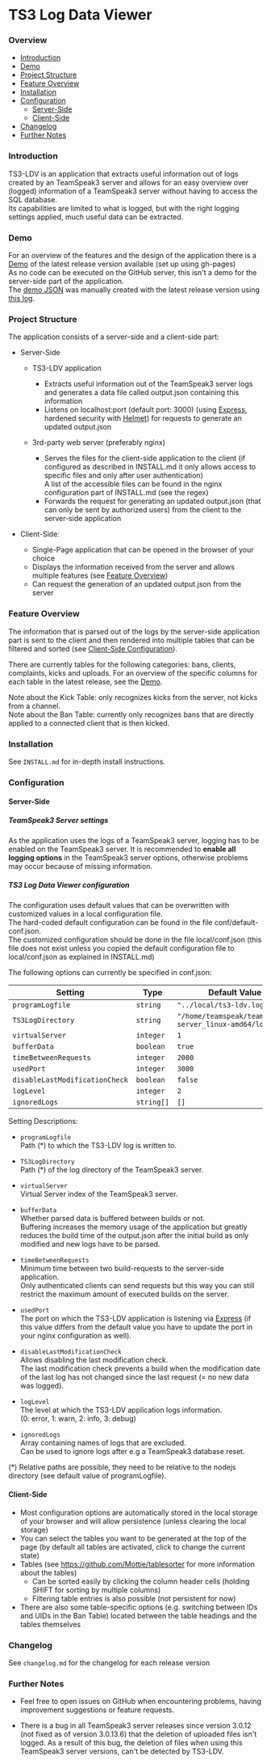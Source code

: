 # TS3 Log Data Viewer

### Overview
 - <a href="#introduction">Introduction</a>
 - <a href="#demo">Demo</a>
 - <a href="#project_structure">Project Structure</a>
 - <a href="#feature_overview">Feature Overview</a>
 - <a href="#installation">Installation</a>
 - <a href="#configuration">Configuration</a>
   - <a href="#configuration_server">Server-Side</a>
   - <a href="#configuration_client">Client-Side</a>
 - <a href="#changelog">Changelog</a>
 - <a href="#further_notes">Further Notes</a>


### <a name="introduction">Introduction</a>
TS3-LDV is an application that extracts useful information out of logs created by an TeamSpeak3 server and allows for an easy overview over (logged) information of a TeamSpeak3 server without having to access the SQL database.
<br>
Its capabilities are limited to what is logged, but with the right logging settings applied, much useful data can be extracted.


### <a name="demo">Demo</a>
For an overview of the features and the design of the application there is a [Demo](https://drumsticks1.github.io/TS3-LogDataViewer/) of the latest release version available (set up using gh-pages)
<br>
As no code can be executed on the GitHub server, this isn't a demo for the server-side part of the application.
<br>
The [demo JSON](https://drumsticks1.github.io/TS3-LogDataViewer/output.json) was manually created with the latest release version using [this log](https://drumsticks1.github.io/TS3-LogDataViewer/logs/ts3server_2016-03-11__15_00_44.563532_1.log).


### <a name="project_structure">Project Structure</a>
The application consists of a server-side and a client-side part:

- Server-Side
  - TS3-LDV application
    - Extracts useful information out of the TeamSpeak3 server logs and generates a data file called output.json containing this information
    - Listens on localhost:port (default port: 3000) (using [Express](https://expressjs.com/), hardened security with [Helmet](https://helmetjs.github.io/)) for requests to generate an updated output.json

  - 3rd-party web server (preferably nginx)
    - Serves the files for the client-side application to the client (if configured as described in INSTALL.md it only allows access to specific files and only after user authentication)<br>
    A list of the accessible files can be found in the nginx configuration part of INSTALL.md (see the regex)
    - Forwards the request for generating an updated output.json (that can only be sent by authorized users) from the client to the server-side application

- Client-Side:
  - Single-Page application that can be opened in the browser of your choice
  - Displays the information received from the server and allows multiple features (see <a href="#feature_overview">Feature Overview</a>)
  - Can request the generation of an updated output.json from the server


### <a name="feature_overview">Feature Overview</a>
The information that is parsed out of the logs by the server-side application part is sent to the client and then rendered into multiple tables that can be filtered and sorted (see <a href="#configuration_client">Client-Side Configuration</a>).

There are currently tables for the following categories: bans, clients, complaints, kicks and uploads.
For an overview of the specific columns for each table in the latest release, see the <a href="#demo">Demo</a>.

Note about the Kick Table: only recognizes kicks from the server, not kicks from a channel.
<br>
Note about the Ban Table: currently only recognizes bans that are directly applied to a connected client that is then kicked.


### <a name="installation">Installation</a>
See <code>INSTALL.md</code> for in-depth install instructions.


### <a name="configuration">Configuration</a>
#### <a name="configuration_server">Server-Side</a>
##### TeamSpeak3 Server settings
As the application uses the logs of a TeamSpeak3 server, logging has to be enabled on the TeamSpeak3 server.
It is recommended to **enable all logging options** in the TeamSpeak3 server options, otherwise problems may occur because of missing information.

##### TS3 Log Data Viewer configuration
The configuration uses default values that can be overwritten with customized values in a local configuration file.
<br>
The hard-coded default configuration can be found in the file conf/default-conf.json.
<br>
The customized configuration should be done in the file local/conf.json (this file does not exist unless you copied the default configuration file to local/conf.json as explained in INSTALL.md)

The following options can currently be specified in conf.json:

| Setting                                   | Type                  | Default Value                                                      |
|-------------------------------------------|-----------------------|--------------------------------------------------------------------|
| <code>programLogfile</code>               | <code>string</code>   | <code>"../local/ts3-ldv.log"</code>                                |
| <code>TS3LogDirectory</code>              | <code>string</code>   | <code>"/home/teamspeak/teamspeak3-server_linux-amd64/logs/"</code> |
| <code>virtualServer</code>                | <code>integer</code>  | <code>1</code>                                                     |
| <code>bufferData</code>                   | <code>boolean</code>  | <code>true</code>                                                  |
| <code>timeBetweenRequests</code>          | <code>integer</code>  | <code>2000</code>                                                  |
| <code>usedPort</code>                     | <code>integer</code>  | <code>3000</code>                                                  |
| <code>disableLastModificationCheck</code> | <code>boolean</code>  | <code>false</code>                                                 |
| <code>logLevel</code>                     | <code>integer</code>  | <code>2</code>                                                     |
| <code>ignoredLogs</code>                  | <code>string[]</code> | <code>[]</code>                                                    |

Setting Descriptions:
 - <code>programLogfile</code><br>
 Path (*) to which the TS3-LDV log is written to.

 - <code>TS3LogDirectory</code><br>
 Path (*) of the log directory of the TeamSpeak3 server.

 - <code>virtualServer</code><br>
 Virtual Server index of the TeamSpeak3 server.

 - <code>bufferData</code><br>
 Whether parsed data is buffered between builds or not.<br>
 Buffering increases the memory usage of the application but greatly reduces the build time of the output.json after the initial build as only modified and new logs have to be parsed.

 - <code>timeBetweenRequests</code><br>
 Minimum time between two build-requests to the server-side application.<br>
 Only authenticated clients can send requests but this way you can still restrict the maximum amount of executed builds on the server.

 - <code>usedPort</code><br>
 The port on which the TS3-LDV application is listening via [Express](https://expressjs.com/) (if this value differs from the default value you have to update the port in your nginx configuration as well).

 - <code>disableLastModificationCheck</code><br>
 Allows disabling the last modification check.<br>
 The last modification check prevents a build when the modification date of the last log has not changed since the last request (= no new data was logged).

 - <code>logLevel</code><br>
 The level at which the TS3-LDV application logs information.<br>
 (0: error, 1: warn, 2: info, 3: debug)

 - <code>ignoredLogs</code><br>
 Array containing names of logs that are excluded.<br>
 Can be used to ignore logs after e.g a TeamSpeak3 database reset.

(*) Relative paths are possible, they need to be relative to the nodejs directory (see default value of programLogfile).

#### <a name="configuration_client">Client-Side</a>
 - Most configuration options are automatically stored in the local storage of your browser and will allow persistence (unless clearing the local storage)
 - You can select the tables you want to be generated at the top of the page (by default all tables are activated, click to change the current state)
 - Tables (see https://github.com/Mottie/tablesorter for more information about the tables)
   - Can be sorted easily by clicking the column header cells (holding SHIFT for sorting by multiple columns)
   - Filtering table entries is also possible (not persistent for now)
 - There are also some table-specific options (e.g. switching between IDs and UIDs in the Ban Table) located between the table headings and the tables themselves


### <a name="changelog">Changelog</a>
See <code>changelog.md</code> for the changelog for each release version


### <a name="further_notes">Further Notes</a>
- Feel free to open issues on GitHub when encountering problems, having improvement suggestions or feature requests.

- There is a bug in all TeamSpeak3 server releases since version 3.0.12 (not fixed as of version 3.0.13.6) that the deletion of uploaded files isn't logged.
As a result of this bug, the deletion of files when using this TeamSpeak3 server versions, can't be detected by TS3-LDV.
